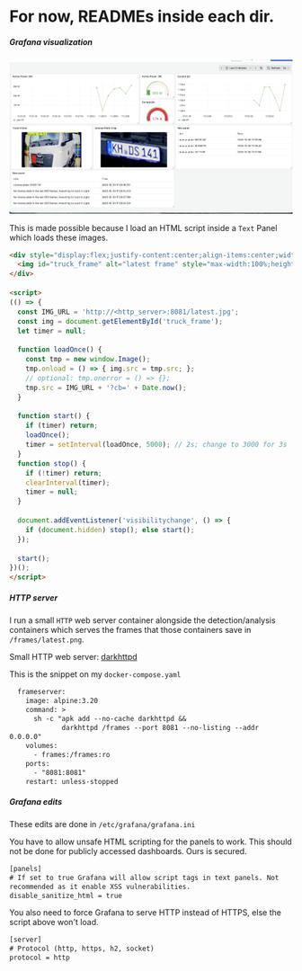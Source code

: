# For now, READMEs inside each dir.

##### Grafana visualization
![Grafana](grafana.png)

This is made possible because I load an HTML script inside a `Text` Panel which loads these images.

```HTML
<div style="display:flex;justify-content:center;align-items:center;width:100%;">
  <img id="truck_frame" alt="latest frame" style="max-width:100%;height:auto;"/>
</div>

<script>
(() => {
  const IMG_URL = 'http://<http_server>:8081/latest.jpg';
  const img = document.getElementById('truck_frame');
  let timer = null;

  function loadOnce() {
    const tmp = new window.Image();
    tmp.onload = () => { img.src = tmp.src; };
    // optional: tmp.onerror = () => {};
    tmp.src = IMG_URL + '?cb=' + Date.now();
  }

  function start() {
    if (timer) return;
    loadOnce();
    timer = setInterval(loadOnce, 5000); // 2s; change to 3000 for 3s
  }
  function stop() {
    if (!timer) return;
    clearInterval(timer);
    timer = null;
  }

  document.addEventListener('visibilitychange', () => {
    if (document.hidden) stop(); else start();
  });

  start();
})();
</script>
```

##### HTTP server
I run a small `HTTP` web server container alongside the detection/analysis containers which serves the frames that those containers save in `/frames/latest.png`.

Small HTTP web server: [darkhttpd](https://github.com/emikulic/darkhttpd)

This is the snippet on my `docker-compose.yaml` 
```
  frameserver:
    image: alpine:3.20
    command: >
      sh -c "apk add --no-cache darkhttpd &&
             darkhttpd /frames --port 8081 --no-listing --addr 0.0.0.0"
    volumes:
      - frames:/frames:ro
    ports:
      - "8081:8081"
    restart: unless-stopped
```

##### Grafana edits
These edits are done in `/etc/grafana/grafana.ini`

You have to allow unsafe HTML scripting for the panels to work. This should not be done for publicly accessed dashboards. Ours is secured.
```
[panels]
# If set to true Grafana will allow script tags in text panels. Not recommended as it enable XSS vulnerabilities.
disable_sanitize_html = true
```

You also need to force Grafana to serve HTTP instead of HTTPS, else the script above won't load.
```
[server]
# Protocol (http, https, h2, socket)
protocol = http
```
